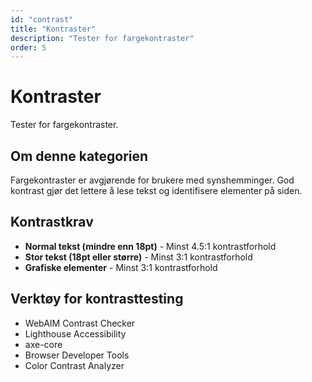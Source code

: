 ```yaml
---
id: "contrast"
title: "Kontraster"
description: "Tester for fargekontraster"
order: 5
---
```


# Kontraster

Tester for fargekontraster.

## Om denne kategorien

Fargekontraster er avgjørende for brukere med synshemminger. God kontrast gjør det lettere å lese tekst og identifisere elementer på siden.

## Kontrastkrav

- **Normal tekst (mindre enn 18pt)** - Minst 4.5:1 kontrastforhold
- **Stor tekst (18pt eller større)** - Minst 3:1 kontrastforhold
- **Grafiske elementer** - Minst 3:1 kontrastforhold

## Verktøy for kontrasttesting

- WebAIM Contrast Checker
- Lighthouse Accessibility
- axe-core
- Browser Developer Tools
- Color Contrast Analyzer
